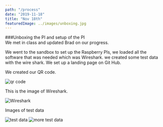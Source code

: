 ```yaml
---
path: "/process"
date: "2019-11-18"
title: "Nov 18th"
featuredImage: ../images/unboxing.jpg
---
```


###Unboxing the PI and setup of the PI  
We met in class and updated Brad on our progress.   

We went to the sandbox to set up the Raspberry PIs, we loaded all the software that was needed which was Wireshark. we created some test data with the wire shark. We set up a landing page on Git Hub.

We created our QR code.

<img src="/qrcode.png" alt="qr code">

This is the image of Wireshark.

<img src="/Wireshark.jpg" alt="Wireshark">

Images of test data

<img src="/testdata.jpg" alt="test data">

<img src="/more_test_data.png" alt="more test data">
